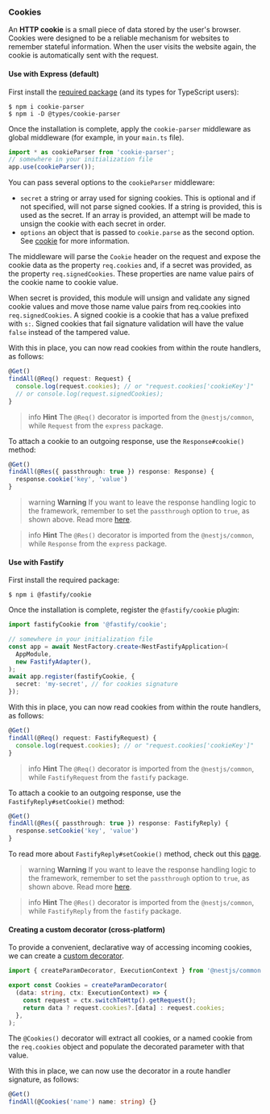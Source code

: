 ### Cookies

An **HTTP cookie** is a small piece of data stored by the user's browser. Cookies were designed to be a reliable mechanism for websites to remember stateful information. When the user visits the website again, the cookie is automatically sent with the request.

#### Use with Express (default)

First install the [required package](https://github.com/expressjs/cookie-parser) (and its types for TypeScript users):

```shell
$ npm i cookie-parser
$ npm i -D @types/cookie-parser
```

Once the installation is complete, apply the `cookie-parser` middleware as global middleware (for example, in your `main.ts` file).

```typescript
import * as cookieParser from 'cookie-parser';
// somewhere in your initialization file
app.use(cookieParser());
```

You can pass several options to the `cookieParser` middleware:

- `secret` a string or array used for signing cookies. This is optional and if not specified, will not parse signed cookies. If a string is provided, this is used as the secret. If an array is provided, an attempt will be made to unsign the cookie with each secret in order.
- `options` an object that is passed to `cookie.parse` as the second option. See [cookie](https://www.npmjs.org/package/cookie) for more information.

The middleware will parse the `Cookie` header on the request and expose the cookie data as the property `req.cookies` and, if a secret was provided, as the property `req.signedCookies`. These properties are name value pairs of the cookie name to cookie value.

When secret is provided, this module will unsign and validate any signed cookie values and move those name value pairs from req.cookies into `req.signedCookies`. A signed cookie is a cookie that has a value prefixed with `s:`. Signed cookies that fail signature validation will have the value `false` instead of the tampered value.

With this in place, you can now read cookies from within the route handlers, as follows:

```typescript
@Get()
findAll(@Req() request: Request) {
  console.log(request.cookies); // or "request.cookies['cookieKey']"
  // or console.log(request.signedCookies);
}
```

> info **Hint** The `@Req()` decorator is imported from the `@nestjs/common`, while `Request` from the `express` package.

To attach a cookie to an outgoing response, use the `Response#cookie()` method:

```typescript
@Get()
findAll(@Res({ passthrough: true }) response: Response) {
  response.cookie('key', 'value')
}
```

> warning **Warning** If you want to leave the response handling logic to the framework, remember to set the `passthrough` option to `true`, as shown above. Read more [here](/controllers#appendix-library-specific-approach).

> info **Hint** The `@Res()` decorator is imported from the `@nestjs/common`, while `Response` from the `express` package.

#### Use with Fastify

First install the required package:

```shell
$ npm i @fastify/cookie
```

Once the installation is complete, register the `@fastify/cookie` plugin:

```typescript
import fastifyCookie from '@fastify/cookie';

// somewhere in your initialization file
const app = await NestFactory.create<NestFastifyApplication>(
  AppModule,
  new FastifyAdapter(),
);
await app.register(fastifyCookie, {
  secret: 'my-secret', // for cookies signature
});
```

With this in place, you can now read cookies from within the route handlers, as follows:

```typescript
@Get()
findAll(@Req() request: FastifyRequest) {
  console.log(request.cookies); // or "request.cookies['cookieKey']"
}
```

> info **Hint** The `@Req()` decorator is imported from the `@nestjs/common`, while `FastifyRequest` from the `fastify` package.

To attach a cookie to an outgoing response, use the `FastifyReply#setCookie()` method:

```typescript
@Get()
findAll(@Res({ passthrough: true }) response: FastifyReply) {
  response.setCookie('key', 'value')
}
```

To read more about `FastifyReply#setCookie()` method, check out this [page](https://github.com/fastify/fastify-cookie#sending).

> warning **Warning** If you want to leave the response handling logic to the framework, remember to set the `passthrough` option to `true`, as shown above. Read more [here](/controllers#appendix-library-specific-approach).

> info **Hint** The `@Res()` decorator is imported from the `@nestjs/common`, while `FastifyReply` from the `fastify` package.

#### Creating a custom decorator (cross-platform)

To provide a convenient, declarative way of accessing incoming cookies, we can create a [custom decorator](/custom-decorators).

```typescript
import { createParamDecorator, ExecutionContext } from '@nestjs/common';

export const Cookies = createParamDecorator(
  (data: string, ctx: ExecutionContext) => {
    const request = ctx.switchToHttp().getRequest();
    return data ? request.cookies?.[data] : request.cookies;
  },
);
```

The `@Cookies()` decorator will extract all cookies, or a named cookie from the `req.cookies` object and populate the decorated parameter with that value.

With this in place, we can now use the decorator in a route handler signature, as follows:

```typescript
@Get()
findAll(@Cookies('name') name: string) {}
```
